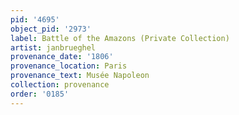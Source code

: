 ```yaml
---
pid: '4695'
object_pid: '2973'
label: Battle of the Amazons (Private Collection)
artist: janbrueghel
provenance_date: '1806'
provenance_location: Paris
provenance_text: Musée Napoleon
collection: provenance
order: '0185'
---
```

